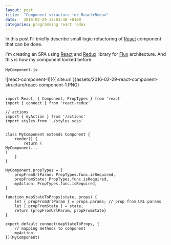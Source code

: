 ```yaml
---
layout: post
title:  "Component structure for React+Redux"
date:   2016-02-29 13:03:48 +0100
categories: programming react redux
---
```


In this post I'll briefly describe small logic refactoring of [React] component that can be done.

I'm creating an SPA using [React] and [Redux] library for [Flux] architecture. 
And this is how my component looked before:

`MyComponent.js`:

![react-component-1]({{ site.url }}assets/2016-02-29-react-component-structure/react-component-1.PNG)

<pre class='line-numbers'><code class="language-javascript">
import React, { Component, PropTypes } from 'react'
import { connect } from 'react-redux'

// actions
import { myAction } from '/actions'
import styles from './styles.scss'


class MyComponent extends Component {
    render() {
        return (<div className={styles.myClass}>MyComponent...</div>)
    }
}

MyComponent.propTypes = {
    propFromUrlParam: PropTypes.func.isRequired,
    propFromState: PropTypes.func.isRequired,
    myAction: PropTypes.func.isRequired,
}

function mapStateToProps(state, props) {
    let { propFromUrlParam } = props.params; // prop from URL params
    let { propFromState } = state;
    return {propFromUrlParam, propFromState}
}

export default connect(mapStateToProps, {
    // mapping methods to component
    myAction
})(MyComponent)
</code></pre>


[React]: https://facebook.github.io/react
[Redux]: https://github.com/reactjs/redux
[Flux]: https://facebook.github.io/flux/